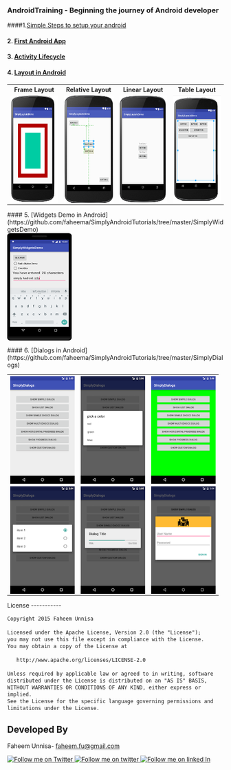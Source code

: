 ### AndroidTraining - Beginning the journey of Android developer
####1.[Simple Steps to setup your android](https://github.com/faheema/AndroidTutorial/wiki)
#### 2. [First Android App](https://github.com/faheema/AndroidTraining/tree/master/FirstApp)
#### 3. [Activity Lifecycle](https://github.com/faheema/SimplyAndroidTutorials/tree/master/SimpleActivityLifeCycle)
#### 4. [Layout in Android](https://github.com/faheema/SimplyAndroidTutorials/tree/master/SimplyLayoutsDemo)
<div align="center">
<table  align='center' >
<tr>
<th>Frame Layout</th><th>Relative Layout</th><th>Linear Layout </th><th>Table Layout </th>
</tr>
<tr>
<td>
<a href="https://github.com/faheema/SimplyAndroidTutorials/tree/master/SimplyLayoutsDemo"><img src="https://github.com/faheema/images/blob/master/layout1.png" align="left" height="250" width="150" ></a>
</td><td>
<a href="https://github.com/faheema/SimplyAndroidTutorials/tree/master/SimplyLayoutsDemo"><img src="https://github.com/faheema/images/blob/master/layout2.png" align="left" height="250" width="150" ></a>
</td><td>
<a href="https://github.com/faheema/SimplyAndroidTutorials/tree/master/SimplyLayoutsDemo"><img src="https://github.com/faheema/images/blob/master/layout3.png" align="left" height="250" width="150" ></a>
</td><td>
<a href="https://github.com/faheema/SimplyAndroidTutorials/tree/master/SimplyLayoutsDemo"><img src="https://github.com/faheema/images/blob/master/layout4.png" align="left" height="250" width="150" ></a>
</td>
</table>
 </div>
####  5. [Widgets Demo in Android](https://github.com/faheema/SimplyAndroidTutorials/tree/master/SimplyWidgetsDemo)<br>
<table border="0" align='center' >
<tr>
<a href="https://github.com/faheema/SimplyAndroidTutorials/tree/master/SimplyWidgetsDemo"><img src="https://github.com/faheema/images/blob/master/widget.png" align="left" height="250" width="150" ></a>
</tr>
</table>
####  6. [Dialogs in Android](https://github.com/faheema/SimplyAndroidTutorials/tree/master/SimplyDialogs)<br>
<div align="center">
<table border="0" align='center' >
<tr>
<th>
<a href="https://github.com/faheema/SimplyAndroidTutorials/tree/master/SimplyDialogs"><img src="https://github.com/faheema/images/blob/master/dialogs1.png" align="left" height="250" width="150" ></a>
</th>

<th>
<a href="https://github.com/faheema/SimplyAndroidTutorials/tree/master/SimplyDialogs"><img src="https://github.com/faheema/images/blob/master/Dialogs2.png" align="left" height="250" width="150" ></a>
</th><th>
<a href="https://github.com/faheema/SimplyAndroidTutorials/tree/master/SimplyDialogs"><img src="https://github.com/faheema/images/blob/master/dialogs3.png" align="left" height="250" width="150" ></a>
</th>
</tr>
<tr><td>
<a href="https://github.com/faheema/SimplyAndroidTutorials/tree/master/SimplyDialogs"><img src="https://github.com/faheema/images/blob/master/dialogs4.png" align="left" height="250" width="150" ></a>
</td><td>
<a href="https://github.com/faheema/SimplyAndroidTutorials/tree/master/SimplyDialogs"><img src="https://github.com/faheema/images/blob/master/dialogs5.png" align="left" height="250" width="150" ></a>
</td>
<td>
<a href="https://github.com/faheema/SimplyAndroidTutorials/tree/master/SimplyDialogs"><img src="https://github.com/faheema/images/blob/master/dialogs6.png" align="left" height="250" width="150" ></a>
</td>
</table>
 </div>
 License
-----------

    Copyright 2015 Faheem Unnisa

    Licensed under the Apache License, Version 2.0 (the "License");
    you may not use this file except in compliance with the License.
    You may obtain a copy of the License at

       http://www.apache.org/licenses/LICENSE-2.0

    Unless required by applicable law or agreed to in writing, software
    distributed under the License is distributed on an "AS IS" BASIS,
    WITHOUT WARRANTIES OR CONDITIONS OF ANY KIND, either express or implied.
    See the License for the specific language governing permissions and
    limitations under the License.

Developed By
--------------------

Faheem Unnisa- <faheem.fu@gmail.com>

<a href="https://twitter.com/Faheem_u">
  <img alt="Follow me on Twitter"
       src="https://pbs.twimg.com/profile_images/615680132565504000/EIpgSD2K.png"  height="50" width="50" />
</a>
<a href="https://plus.google.com/106330204068533978551">
  <img alt="Follow me on twitter"
    src="https://pbs.twimg.com/profile_images/638750728354430976/HnTYCHzN_400x400.png" height="50" width="50" />
</a>
<a href="https://in.linkedin.com/pub/faheem-u/22/245/733">
  <img alt="Follow me on linked In"
   src="https://pbs.twimg.com/profile_images/614583061448036352/CBpFkPaz_400x400.png"  height="50" width="50"/>



 [1]: https://github.com/faheema/images/blob/master/dlg_sc.png
 [2]: http://actionbarsherlock.com
 [3]: 
 [4]: 
 [5]: https://github.com/ManuelPeinado/MultiChoiceAdapter/tree/master/samples/stock
 [6]: https://github.com/TimotheeJeannin/ProviGen
 [7]: https://play.google.com/store/apps/details?id=com.projectsexception.myapplist
 [8]: https://github.com/ManuelPeinado/MultiChoiceAdapter/wiki/MultiChoiceArrayAdapter-tutorial
 [9]: https://github.com/ManuelPeinado/MultiChoiceAdapter/wiki/MultiChoiceBaseAdapter-tutorial
 [10]: https://github.com/ManuelPeinado/MultiChoiceAdapter/wiki/MultiChoiceSimpleCursorAdapter-tutorial
 [11]: https://github.com/ManuelPeinado/MultiChoiceAdapter/wiki/Gallery-tutorial
 [12]: https://play.google.com/store/apps/details?id=com.dpizarro.nfc.basic
